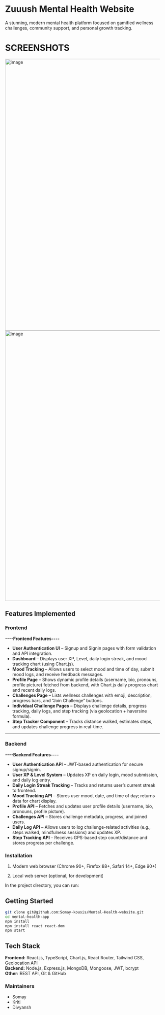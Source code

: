# Zuuush Mental Health Website

A stunning, modern mental health platform focused on gamified wellness challenges, community support, and personal growth tracking.

# SCREENSHOTS
<img width="1918" height="882" alt="image" src="https://github.com/user-attachments/assets/537e042d-dd97-41db-8afd-8966eec11efd" />
<img width="1919" height="878" alt="image" src="https://github.com/user-attachments/assets/4d9ea3ff-7f7a-482d-bdcf-49731808133f" />

## Features Implemented

### Frontend  
**----Frontend Features----**  
- **User Authentication UI** – Signup and Signin pages with form validation and API integration.  
- **Dashboard** – Displays user XP, Level, daily login streak, and mood tracking chart (using Chart.js).  
- **Mood Tracking** – Allows users to select mood and time of day, submit mood logs, and receive feedback messages.  
- **Profile Page** – Shows dynamic profile details (username, bio, pronouns, profile picture) fetched from backend, with Chart.js daily progress chart and recent daily logs.  
- **Challenges Page** – Lists wellness challenges with emoji, description, progress bars, and “Join Challenge” buttons.  
- **Individual Challenge Pages** – Displays challenge details, progress tracking, daily logs, and step tracking (via geolocation + haversine formula).  
- **Step Tracker Component** – Tracks distance walked, estimates steps, and updates challenge progress in real-time.  

---

### Backend  
**----Backend Features----**  
- **User Authentication API** – JWT-based authentication for secure signup/signin.  
- **User XP & Level System** – Updates XP on daily login, mood submission, and daily log entry.  
- **Daily Login Streak Tracking** – Tracks and returns user’s current streak to frontend.  
- **Mood Tracking API** – Stores user mood, date, and time of day; returns data for chart display.  
- **Profile API** – Fetches and updates user profile details (username, bio, pronouns, profile picture).  
- **Challenges API** – Stores challenge metadata, progress, and joined users.  
- **Daily Log API** – Allows users to log challenge-related activities (e.g., steps walked, mindfulness sessions) and updates XP.  
- **Step Tracking API** – Receives GPS-based step count/distance and stores progress per challenge.  


### Installation

1. Modern web browser (Chrome 90+, Firefox 88+, Safari 14+, Edge 90+)

2. Local web server (optional, for development)

In the project directory, you can run:

## Getting Started

```bash
git clone git@github.com:Somay-kousis/Mental-Health-website.git
cd mental-health-app
npm install
npm install react react-dom
npm start
```
## Tech Stack
**Frontend:** React.js, TypeScript, Chart.js, React Router, Tailwind CSS, Geolocation API  
**Backend:** Node.js, Express.js, MongoDB, Mongoose, JWT, bcrypt  
**Other:** REST API, Git & GitHub

### Maintainers

- Somay
- Kriti
- Divyansh
